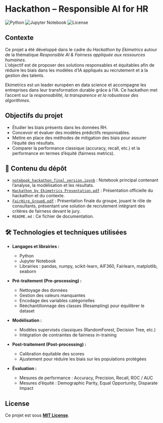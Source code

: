# Hackathon – Responsible AI for HR

![Python](https://img.shields.io/badge/Python-3.12-blue)
![Jupyter Notebook](https://img.shields.io/badge/Jupyter-Notebook-orange)
![License](https://img.shields.io/badge/License-MIT-green)

## Contexte
Ce projet a été développé dans le cadre du *Hackathon by Ekimetrics* autour de la thématique *Responsible AI & Fairness appliquée aux ressources humaines*.  
L’objectif est de proposer des solutions responsables et équitables afin de réduire les biais dans les modèles d’IA appliqués au recrutement et à la gestion des talents.

Ekimetrics est un leader européen en data science et accompagne les entreprises dans leur transformation durable grâce à l’IA. Ce hackathon met l’accent sur la *responsabilité, la transparence et la robustesse des algorithmes*.

## Objectifs du projet
- Étudier les biais présents dans les données RH.
- Concevoir et évaluer des modèles prédictifs responsables.
- Mettre en place des méthodes de mitigation des biais pour assurer l’équité des résultats.
- Comparer la performance classique (accuracy, recall, etc.) et la performance en termes d’équité (fairness metrics).

## 📂 Contenu du dépôt
- [`notebook_hackathon_final_version.ipynb`](notebook_hackathon_final_version.ipynb) : Notebook principal contenant l’analyse, la modélisation et les résultats.  
- [`Hackathon by Ekimetrics Presentation.pdf`](Hackathon%20by%20Ekimetrics%20Presentation.pdf) : Présentation officielle du hackathon et du contexte.  
- [`FairHire_Group6.pdf`](FairHire_Group6.pdf) : Présentation finale du groupe, jouant le rôle de consultants, présentant une solution de recrutement intégrant des critères de fairness devant le jury.  
- `README.md` : Ce fichier de documentation.

## 🛠 Technologies et techniques utilisées

- **Langages et librairies :**
  - Python 
  - Jupyter Notebook
  - Librairies : pandas, numpy, scikit-learn, AIF360, Fairlearn, matplotlib, seaborn

- **Pré-traitement (Pre-processing) :**
  - Nettoyage des données
  - Gestion des valeurs manquantes
  - Encodage des variables catégorielles
  - Rééchantillonnage des classes (Resampling) pour équilibrer le dataset

- **Modélisation :**
  - Modèles supervisés classiques (RandomForest, Decision Tree, etc.)
  - Intégration de contraintes de fairness in-training

- **Post-traitement (Post-processing) :**
  - Calibration équitable des scores
  - Ajustement pour réduire les biais sur les populations protégées

- **Évaluation :**
  - Mesures de performance : Accuracy, Precision, Recall, ROC / AUC
  - Mesures d’équité : Demographic Parity, Equal Opportunity, Disparate Impact

## License
Ce projet est sous **[MIT License](LICENSE)**.
 